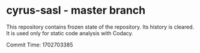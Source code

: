 # cyrus-sasl - master branch

This repository contains frozen state of the repository.
Its history is cleared. It is used only for static code
analysis with Codacy.

Commit Time: 1702703385